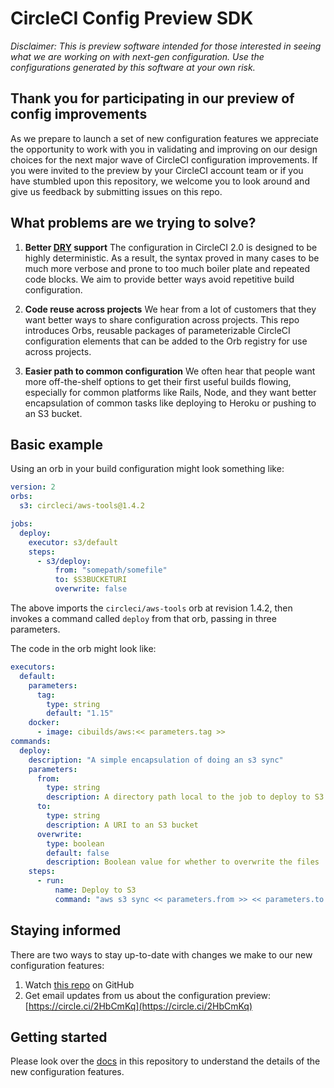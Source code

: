 # CircleCI Config Preview SDK

_Disclaimer: This is preview software intended for those interested in seeing what we are working on with next-gen configuration. Use the configurations generated by this software at your own risk._

## Thank you for participating in our preview of config improvements
As we prepare to launch a set of new configuration features we appreciate the opportunity to work with you in validating and improving on our design choices for the next major wave of CircleCI configuration improvements. If you were invited to the preview by your CircleCI account team or if you have stumbled upon this repository, we welcome you to look around and give us feedback by submitting issues on this repo.

## What problems are we trying to solve?
1. **Better [DRY](https://en.wikipedia.org/wiki/Don%27t_repeat_yourself) support** 
The configuration in CircleCI 2.0 is designed to be highly deterministic. As a result, the syntax proved in many cases to be much more verbose and prone to too much boiler plate and repeated code blocks. We aim to provide better ways avoid repetitive build configuration.

2. **Code reuse across projects** 
We hear from a lot of customers that they want better ways to share configuration across projects. This repo introduces Orbs, reusable packages of parameterizable CircleCI configuration elements that can be added to the Orb registry for use across projects.

3. **Easier path to common configuration**
We often hear that people want more off-the-shelf options to get their first useful builds flowing, especially for common platforms like Rails, Node, and they want better encapsulation of common tasks like deploying to Heroku or pushing to an S3 bucket.

## Basic example
Using an orb in your build configuration might look something like:

```yaml
version: 2
orbs:
  s3: circleci/aws-tools@1.4.2

jobs:
  deploy:
    executor: s3/default
    steps:
      - s3/deploy:
          from: "somepath/somefile"
          to: $S3BUCKETURI
          overwrite: false
```

The above imports the `circleci/aws-tools` orb at revision 1.4.2, then invokes a command called `deploy` from that orb, passing in three parameters.

The code in the orb might look like:

```yaml
executors:
  default:
    parameters:
      tag:
        type: string
        default: "1.15"
    docker:
      - image: cibuilds/aws:<< parameters.tag >>
commands:
  deploy:
    description: "A simple encapsulation of doing an s3 sync"
    parameters:
      from:
        type: string
        description: A directory path local to the job to deploy to S3
      to:
        type: string
        description: A URI to an S3 bucket
      overwrite:
        type: boolean
        default: false
        description: Boolean value for whether to overwrite the files
    steps:
      - run:
          name: Deploy to S3
          command: "aws s3 sync << parameters.from >> << parameters.to >><<# parameters.overwrite >> --delete<</ parameters.overwrite >>"
```
## Staying informed
There are two ways to stay up-to-date with changes we make to our new configuration features:

1. Watch [this repo](https://github.com/CircleCI-Public/config-preview-sdk) on GitHub
2. Get email updates from us about the configuration preview: [https://circle.ci/2HbCmKq](https://circle.ci/2HbCmKq)

## Getting started
Please look over the [docs](/docs/) in this repository to understand the details of the new configuration features. 
